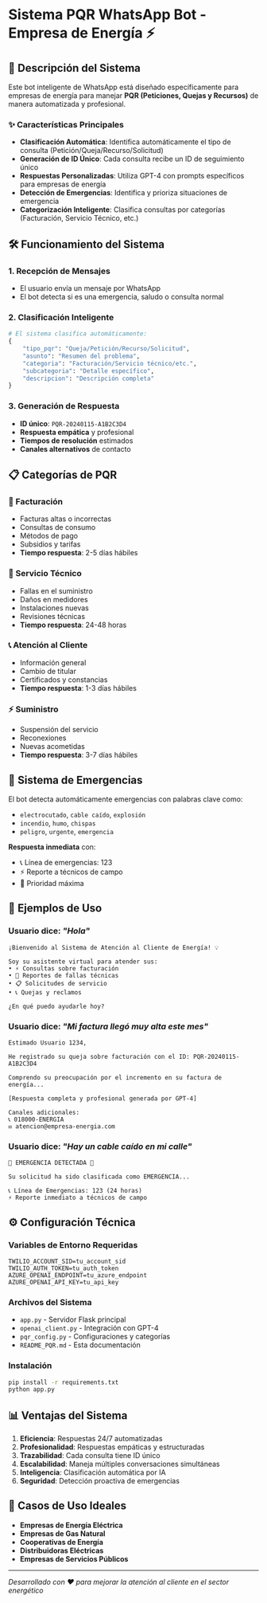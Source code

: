 # Sistema PQR WhatsApp Bot - Empresa de Energía ⚡

## 🚀 Descripción del Sistema

Este bot inteligente de WhatsApp está diseñado específicamente para empresas de energía para manejar **PQR (Peticiones, Quejas y Recursos)** de manera automatizada y profesional.

### ✨ Características Principales

- **Clasificación Automática**: Identifica automáticamente el tipo de consulta (Petición/Queja/Recurso/Solicitud)
- **Generación de ID Único**: Cada consulta recibe un ID de seguimiento único
- **Respuestas Personalizadas**: Utiliza GPT-4 con prompts específicos para empresas de energía
- **Detección de Emergencias**: Identifica y prioriza situaciones de emergencia
- **Categorización Inteligente**: Clasifica consultas por categorías (Facturación, Servicio Técnico, etc.)

## 🛠️ Funcionamiento del Sistema

### 1. **Recepción de Mensajes**
- El usuario envía un mensaje por WhatsApp
- El bot detecta si es una emergencia, saludo o consulta normal

### 2. **Clasificación Inteligente**
```python
# El sistema clasifica automáticamente:
{
    "tipo_pqr": "Queja/Petición/Recurso/Solicitud",
    "asunto": "Resumen del problema",
    "categoria": "Facturación/Servicio técnico/etc.",
    "subcategoria": "Detalle específico",
    "descripcion": "Descripción completa"
}
```

### 3. **Generación de Respuesta**
- **ID único**: `PQR-20240115-A1B2C3D4`
- **Respuesta empática** y profesional
- **Tiempos de resolución** estimados
- **Canales alternativos** de contacto

## 📋 Categorías de PQR

### 🧾 Facturación
- Facturas altas o incorrectas
- Consultas de consumo
- Métodos de pago
- Subsidios y tarifas
- **Tiempo respuesta**: 2-5 días hábiles

### 🔧 Servicio Técnico  
- Fallas en el suministro
- Daños en medidores
- Instalaciones nuevas
- Revisiones técnicas
- **Tiempo respuesta**: 24-48 horas

### 📞 Atención al Cliente
- Información general
- Cambio de titular
- Certificados y constancias
- **Tiempo respuesta**: 1-3 días hábiles

### ⚡ Suministro
- Suspensión del servicio
- Reconexiones
- Nuevas acometidas
- **Tiempo respuesta**: 3-7 días hábiles

## 🚨 Sistema de Emergencias

El bot detecta automáticamente emergencias con palabras clave como:
- `electrocutado`, `cable caído`, `explosión`
- `incendio`, `humo`, `chispas`
- `peligro`, `urgente`, `emergencia`

**Respuesta inmediata** con:
- 📞 Línea de emergencias: 123
- ⚡ Reporte a técnicos de campo
- 🚨 Prioridad máxima

## 💬 Ejemplos de Uso

### Usuario dice: *"Hola"*
```
¡Bienvenido al Sistema de Atención al Cliente de Energía! 💡

Soy su asistente virtual para atender sus:
• ⚡ Consultas sobre facturación
• 🔧 Reportes de fallas técnicas  
• 📋 Solicitudes de servicio
• 📞 Quejas y reclamos

¿En qué puedo ayudarle hoy?
```

### Usuario dice: *"Mi factura llegó muy alta este mes"*
```
Estimado Usuario 1234,

He registrado su queja sobre facturación con el ID: PQR-20240115-A1B2C3D4

Comprendo su preocupación por el incremento en su factura de energía...

[Respuesta completa y profesional generada por GPT-4]

Canales adicionales:
📞 018000-ENERGIA
✉️ atencion@empresa-energia.com
```

### Usuario dice: *"Hay un cable caído en mi calle"*
```
🚨 EMERGENCIA DETECTADA 🚨

Su solicitud ha sido clasificada como EMERGENCIA...

📞 Línea de Emergencias: 123 (24 horas)
⚡ Reporte inmediato a técnicos de campo
```

## ⚙️ Configuración Técnica

### Variables de Entorno Requeridas
```env
TWILIO_ACCOUNT_SID=tu_account_sid
TWILIO_AUTH_TOKEN=tu_auth_token
AZURE_OPENAI_ENDPOINT=tu_azure_endpoint
AZURE_OPENAI_API_KEY=tu_api_key
```

### Archivos del Sistema
- `app.py` - Servidor Flask principal
- `openai_client.py` - Integración con GPT-4
- `pqr_config.py` - Configuraciones y categorías
- `README_PQR.md` - Esta documentación

### Instalación
```bash
pip install -r requirements.txt
python app.py
```

## 📊 Ventajas del Sistema

1. **Eficiencia**: Respuestas 24/7 automatizadas
2. **Profesionalidad**: Respuestas empáticas y estructuradas
3. **Trazabilidad**: Cada consulta tiene ID único
4. **Escalabilidad**: Maneja múltiples conversaciones simultáneas
5. **Inteligencia**: Clasificación automática por IA
6. **Seguridad**: Detección proactiva de emergencias

## 🎯 Casos de Uso Ideales

- **Empresas de Energía Eléctrica**
- **Empresas de Gas Natural** 
- **Cooperativas de Energía**
- **Distribuidoras Eléctricas**
- **Empresas de Servicios Públicos**

---
*Desarrollado con ❤️ para mejorar la atención al cliente en el sector energético* 